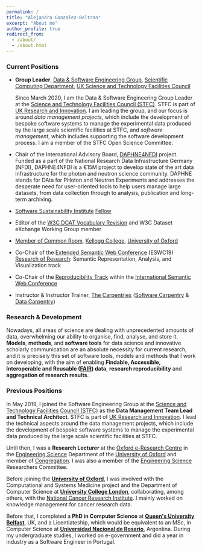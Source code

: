 ```yaml
---
permalink: /
title: "Alejandra Gonzalez-Beltran"
excerpt: "About me"
author_profile: true
redirect_from: 
  - /about/
  - /about.html
---
```

### Current Positions

- **Group Leader**, [Data & Software Engineering Group](https://www.scd.stfc.ac.uk/Pages/Software-Engineering-Group.aspx), [Scientific Computing Department](https://www.scd.stfc.ac.uk/), [UK Science and Technology Facilities Council](https://stfc.ukri.org/)
  
  Since March 2020, I am the Data & Software Engineering Group Leader at the [Science and Technology Facilities Council (STFC)](https://stfc.ukri.org/). STFC is part of [UK Research and Innovation](https://www.ukri.org/). I am leading the group, and our focus is around *data management projects*, which include the development of bespoke software systems to manage the experimental data produced by the large scale scientific facilities at STFC, and *software management*, which includes supporting the software development process. I am a member of the STFC Open Science Committee. 

- Chair of the International Advisory Board, [DAPHNE4NFDI](https://www.nfdi.de/consortia-daphne4nfdi/?lang=en) project. Funded as a part of the National Research Data Infrastructure Germany (NFDI), DAPHNE4NFDI is a €15M project to develop state of the art data infrastructure for the photon and neutron science community. DAPHNE stands for DAta for PHoton and Neutron Experiments and addresses the desperate need for user-oriented tools to help users manage large datasets, from data collection through to analysis, publication and long-term archiving. 
- [Software Sustainability Institute](http://software.ac.uk/) [Fellow](https://www.software.ac.uk/about/fellows/alejandra-gonzalez-beltran)
- Editor of the [W3C DCAT Vocabulary Revision](http://w3c.github.io/dxwg/dcat/) and W3C Dataset eXchange Working Group member
- [Member of Common Room](https://www.kellogg.ox.ac.uk/our-people/alejandra-gonzalez-beltran/), [Kellogg College](http://kellogg.ox.ac.uk/), [University of Oxford](http://www.ox.ac.uk/)
- Co-Chair of the [Extended Semantic Web Conference](https://2019.eswc-conferences.org) (ESWC19) [Research of Research](https://2019.eswc-conferences.org/call-for-papers-research-of-research-track/): Semantic Representation, Analysis, and Visualization track
- Co-Chair of the [Reproducibility Track](https://repro.semanticweb.org/) within the [International Semantic Web Conference](https://iswc2019.semanticweb.org/organizing-committee/) 
- Instructor & Instructor Trainer, [The Carpentries](https://carpentries.org/) ([Software Carpentry](https://software-carpentry.org/) & [Data Carpentry](https://datacarpentry.org/)) 

### Research & Development

Nowadays, all areas of science are dealing with unprecedented amounts of data, overwhelming our ability to organise, find, analyse, and store it. **Models**, **methods**, and **software tools** for data science and innovative scholarly communication are an absolute necessity for current research, and it is precisely this set of software tools, models and methods that I work on developing, with the aim of enabling **Findable, Accessible, Interoperable and Reusable ([FAIR](https://agbeltran.github.io/publication/2016-03-15-fair-guiding-principles)) data**,  **research reproducibility** and **aggregation of research results**.
 
 
### Previous Positions 
  
In May 2019, I joined the Software Engineering Group at the [Science and Technology Facilities Council (STFC)](https://stfc.ukri.org/) as the **Data Management Team Lead and Technical Architect**. STFC is part of [UK Research and Innovation](https://www.ukri.org/). I lead the technical aspects around the data management projects, which include the development of bespoke software systems to manage the experimental data produced by the large scale scientific facilities at STFC.

Until then, I was a **Research Lecturer** at the  [Oxford e-Research Centre](http://www.oerc.ox.ac.uk/) in the [Engineering Science](https://www.eng.ox.ac.uk) Department of the [University of Oxford](http://www.ox.ac.uk/) and member of [Congregation](https://www.admin.ox.ac.uk/councilsec/governance/congregation/membership/). I was also a member of the [Engineering Science](http://www.eng.ox.ac.uk/) Researchers Committee. 

Before joining the **[University of Oxford](http://www.ox.ac.uk/)**, I was involved with the Computational and Systems Medicine project and the Department of Computer Science at **[University College London](http://www.ucl.ac.uk)**, collaborating, among others, with the [National Cancer Research Institute](https://www.ncri.org.uk/). I mainly worked on knowledge management for cancer research data. 

Before that, I completed a **PhD in Computer Science** at **[Queen's University Belfast](http://www.qub.ac.uk)**, UK, and a Licentiateship, which would be equivalent to an MSc, in Computer Science at **[Universidad Nacional de Rosario](https://www.unr.edu.ar/)**, Argentina. 
During my undergraduate studies, I worked on e-government and did a year in industry as a Software Engineer in Portugal.


  
